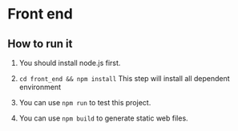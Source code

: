 # Front end

## How to run it

1. You should install node.js first.

2. `cd front_end && npm install` This step will install all dependent environment 

3. You can use `npm run` to test this project.

4. You can use `npm build` to generate static web files.